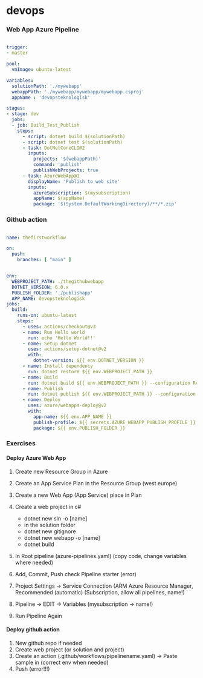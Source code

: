 # devops




### Web App Azure Pipeline


```yaml

trigger:
- master

pool:
  vmImage: ubuntu-latest

variables:
  solutionPath: './mywebapp'
  webappPath: './mywebapp/mywebapp/mywebapp.csproj'
  appName : 'devopsteknologisk'

stages:
- stage: dev
  jobs:
  - job: Build_Test_Publish
    steps:
      - script: dotnet build $(solutionPath)
      - script: dotnet test $(solutionPath)
      - task: DotNetCoreCLI@2
        inputs:
          projects: '$(webappPath)'
          command: 'publish'
          publishWebProjects: true
      - task: AzureWebApp@1
        displayName: 'Publish to web site'
        inputs:
          azureSubscription: $(mysubscription)
          appName: $(appName)
          package: '$(System.DefaultWorkingDirectory)/**/*.zip'


```


### Github action

```yaml

name: thefirstworkflow

on:
  push:
    branches: [ "main" ]


env:
  WEBPROJECT_PATH: ./thegithubwebapp
  DOTNET_VERSION: 6.0.x
  PUBLISH_FOLDER: './publishapp'
  APP_NAME: devopsteknologisk
jobs:
  build:
    runs-on: ubuntu-latest
    steps:
      - uses: actions/checkout@v3
      - name: Run Hello world
        run: echo 'Hello World!!'
      - name: Setup dotnet
        uses: actions/setup-dotnet@v2
        with:
          dotnet-version: ${{ env.DOTNET_VERSION }}
      - name: Install dependency
        run: dotnet restore ${{ env.WEBPROJECT_PATH }}
      - name: Build
        run: dotnet build ${{ env.WEBPROJECT_PATH }} --configuration Release --no-restore
      - name: Publish
        run: dotnet publish ${{ env.WEBPROJECT_PATH }} --configuration Release -o ${{env.PUBLISH_FOLDER}}
      - name: Deploy
        uses: azure/webapps-deploy@v2
        with:
          app-name: ${{ env.APP_NAME }}
          publish-profile: ${{ secrets.AZURE_WEBAPP_PUBLISH_PROFILE }}
          package: ${{ env.PUBLISH_FOLDER }}

```

### Exercises

#### Deploy Azure Web App

1. Create new Resource Group in Azure
2. Create an App Service Plan in the Resource Group (west europe)
3. Create a new Web App (App Service) place in Plan

4. Create a web project in c#
   - dotnet new sln -o [name]
   - in the solution folder
   - dotnet new gitignore
   - dotnet new webapp -o [name]
   - dotnet build

5. In Root pipeline (azure-pipelines.yaml) (copy code, change variables where needed)
6. Add, Commit, Push check Pipeline starter (error)

7. Project Settings -> Service Connection  (ARM Azure Resource Manager, Recommended (automatic) (Subscription, allow all pipelines, name!)
8. Pipeline -> EDIT -> Variables (mysubscription -> name!)

9. Run Pipeline Again


#### Deploy github action

1. New github repo if needed
2. Create web project (or solution and project)
3. Create an action (.github/workflows/pipelinename.yaml) -> Paste sample in (correct env when needed)
4. Push (error!!!)